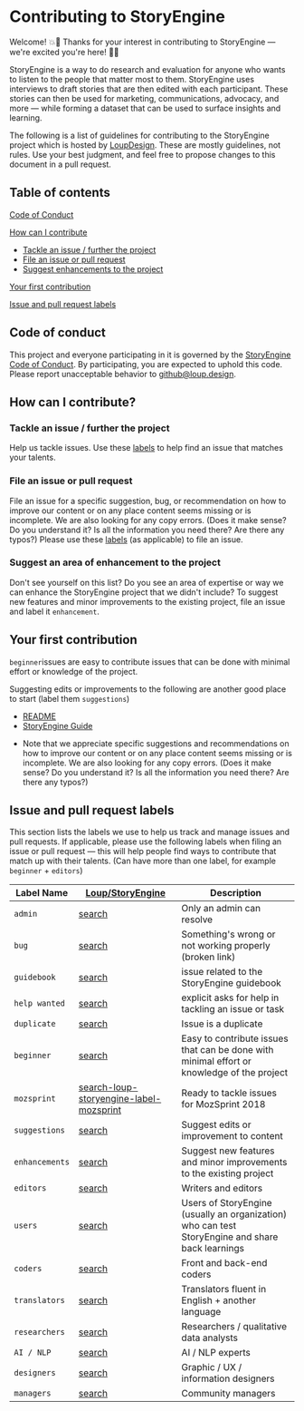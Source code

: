 # Contributing to StoryEngine

Welcome! :boom::book: Thanks for your interest in contributing to StoryEngine — we're excited you're here! :book::boom:

StoryEngine is a way to do research and evaluation for anyone who wants to listen to the people that matter most to them. StoryEngine uses interviews to draft stories that are then edited with each participant. These stories can then be used for marketing, communications, advocacy, and more — while forming a dataset that can be used to surface insights and learning.

The following is a list of guidelines for contributing to the StoryEngine project which is hosted by [LoupDesign](https://github.com/LoupDesign). These are mostly guidelines, not rules. Use your best judgment, and feel free to propose changes to this document in a pull request.

## Table of contents

[Code of Conduct](#code-of-conduct)

[How can I contribute](#how-can-I-contribute)
- [Tackle an issue / further the project](#tackle-an-issue-/-further-the-project)
- [File an issue or pull request](#file-an-issue-or-pull-request)
- [Suggest enhancements to the project](#suggest-enhancements-to-the-project)

[Your first contribution](#your-first-contribution)

[Issue and pull request labels](#issue-and-pull-request-labels)

## Code of conduct
This project and everyone participating in it is governed by the [StoryEngine Code of Conduct](https://github.com/LoupDesign/StoryEngine/blob/master/CODE%20OF%20CONDUCT.md). By participating, you are expected to uphold this code. Please report unacceptable behavior to github@loup.design.

## How can I contribute?

### Tackle an issue / further the project
Help us tackle issues. Use these [labels](#issue-and-pull-request-labels) to help find an issue that matches your talents.

### File an issue or pull request
File an issue for a specific suggestion, bug, or recommendation on how to improve our content or on any place content seems missing or is incomplete. We are also looking for any copy errors. (Does it make sense? Do you understand it? Is all the information you need there? Are there any typos?) Please use these [labels](#issue-and-pull-request-labels) (as applicable) to file an issue.

### Suggest an area of enhancement to the project
Don't see yourself on this list? Do you see an area of expertise or way we can enhance the StoryEngine project that we didn't include? To suggest new features and minor improvements to the existing project, file an issue and label it `enhancement`.

## Your first contribution
`beginner`issues are easy to contribute issues that can be done with minimal effort or knowledge of the project.

Suggesting edits or improvements to the following are another good place to start (label them `suggestions`)
- [README](https://github.com/LoupDesign/StoryEngine/blob/master/README.md) 
- [StoryEngine Guide](https://storyengine.io/guide) 

* Note that we appreciate specific suggestions and recommendations on how to improve our content or on any place content seems missing or is incomplete. We are also looking for any copy errors. (Does it make sense? Do you understand it? Is all the information you need there? Are there any typos?)

## Issue and pull request labels
This section lists the labels we use to help us track and manage issues and pull requests. If applicable, please use the following labels when filing an issue or pull request — this will help people find ways to contribute that match up with their talents. (Can have more than one label, for example `beginner` + `editors`)

| **Label Name** | **[Loup/StoryEngine](https://github.com/LoupDesign/StoryEngine)** | **Description** |
| --- | --- | --- |
| `admin` | [search][search-loup-storyengine-label-admin] | Only an admin can resolve |
| `bug` | [search][search-loup-storyengine-label-bug] | Something's wrong or not working properly (broken link) |
| `guidebook` | [search][search-loup-storyengine-label-guidebook] | issue related to the StoryEngine guidebook |
| `help wanted` | [search][search-loup-storyengine-label-help wanted] | explicit asks for help in tackling an issue or task |
| `duplicate` | [search][search-loup-storyengine-label-duplicate] | Issue is a duplicate |
| `beginner` | [search][search-loup-storyengine-label-beginner] | Easy to contribute issues that can be done with minimal effort or knowledge of the project |
| `mozsprint` | [search-loup-storyengine-label-mozsprint] | Ready to tackle issues for MozSprint 2018 |
| `suggestions` | [search][search-loup-storyengine-label-suggestions] | Suggest edits or improvement to content |
| `enhancements` | [search][search-loup-storyengine-label-enhancements] | Suggest new features and minor improvements to the existing project |
| `editors` | [search][search-loup-storyengine-label-editors] | Writers and editors |
| `users` | [search][search-loup-storyengine-label-users] |Users of StoryEngine (usually an organization) who can test StoryEngine and share back learnings |
| `coders` | [search][search-loup-storyengine-label-coders] | Front and back-end coders |
| `translators` | [search][search-loup-storyengine-label-translators] | Translators fluent in English + another language |
| `researchers` | [search][search-loup-storyengine-label-researchers] | Researchers / qualitative data analysts |
| `AI / NLP` | [search][search-loup-storyengine-label-AI / NLP] | AI / NLP experts |
| `designers` | [search][search-loup-storyengine-label-designers] | Graphic / UX / information designers |
| `managers` | [search][search-loup-storyengine-label-managers] | Community managers |

[search-loup-storyengine-label-admin]: https://github.com/LoupDesign/StoryEngine/labels/admin
[search-loup-storyengine-label-bug]: https://github.com/LoupDesign/StoryEngine/labels/bug
[search-loup-storyengine-label-guidebook]: https://github.com/LoupDesign/StoryEngine/labels/guidebook
[search-loup-storyengine-label-help wanted]: https://github.com/LoupDesign/StoryEngine/labels/help%20wanted
[search-loup-storyengine-label-duplicate]: https://github.com/LoupDesign/StoryEngine/labels/duplicate
[search-loup-storyengine-label-beginner]: https://github.com/LoupDesign/StoryEngine/labels/beginner
[search-loup-storyengine-label-mozsprint]: https://github.com/LoupDesign/StoryEngine/labels/mozsprint
[search-loup-storyengine-label-suggestions]: https://github.com/LoupDesign/StoryEngine/labels/suggestions
[search-loup-storyengine-label-enhancements]: https://github.com/LoupDesign/StoryEngine/labels/enhancements
[search-loup-storyengine-label-editors]: https://github.com/LoupDesign/StoryEngine/labels/editors
[search-loup-storyengine-label-users]: https://github.com/LoupDesign/StoryEngine/labels/users
[search-loup-storyengine-label-coders]: https://github.com/LoupDesign/StoryEngine/labels/coders
[search-loup-storyengine-label-translators]: https://github.com/LoupDesign/StoryEngine/labels/translators
[search-loup-storyengine-label-researchers]: https://github.com/LoupDesign/StoryEngine/labels/researchers
[search-loup-storyengine-label-AI / NLP]: https://github.com/LoupDesign/StoryEngine/labels/AI%20%2F%20NLP
[search-loup-storyengine-label-designers]: https://github.com/LoupDesign/StoryEngine/labels/designers
[search-loup-storyengine-label-managers]: https://github.com/LoupDesign/StoryEngine/labels/managers

